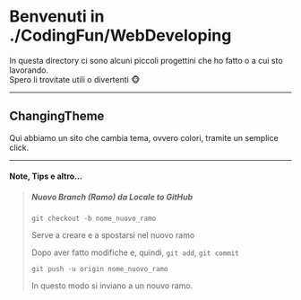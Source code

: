 # Benvenuti in ./CodingFun/WebDeveloping

In questa directory ci sono alcuni piccoli progettini che ho fatto o a cui sto lavorando.  
Spero li trovitate utili o divertenti :monkey_face:

---

## ChangingTheme

Qui abbiamo un sito che cambia tema, ovvero colori, tramite un semplice click.

---

#### Note, Tips e altro...

> ##### Nuovo Branch (Ramo) da Locale to GitHub
>
> `git checkout -b nome_nuovo_ramo`
>
> Serve a creare e a spostarsi nel nuovo ramo
>
> Dopo aver fatto modifiche e, quindi, `git add`, `git commit`
>
> `git push -u origin nome_nuovo_ramo`
>
> In questo modo si inviano a un nouvo ramo.
